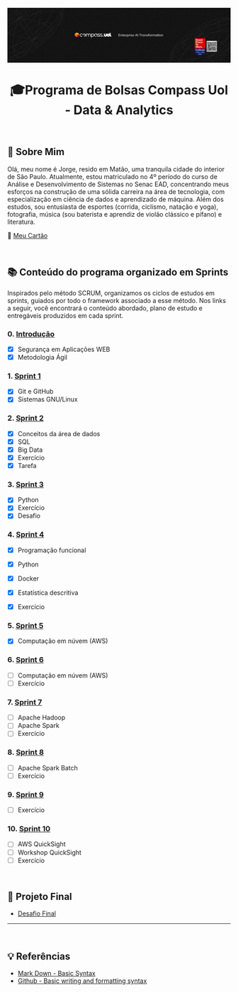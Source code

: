 <a href="https://compass.uol/pt/home/?utm_source=google-ads&utm_medium=ppc&utm_campaign=compasso-uol-institucional&utm_term=compass%20uol&gclid=Cj0KCQiA8t2eBhDeARIsAAVEga0psEnDoNWT4VpWMzuImp4AOtzXNza6-2BjcW4NhikaYVwWlSz8DcIaAqvXEALw_wcB"><img src="capa-compass.png"></a>

<h1 align="center">🎓Programa de Bolsas Compass Uol - Data & Analytics</h1>

<br>

## 🌟 Sobre Mim 
Olá, meu nome é Jorge, resido em Matão, uma tranquila cidade do interior de São Paulo. Atualmente, estou matriculado no 4º período do curso de Análise e Desenvolvimento de Sistemas no Senac EAD, concentrando meus esforços na construção de uma sólida carreira na área de tecnologia, com especialização em ciência de dados e aprendizado de máquina. Além dos estudos, sou entusiasta de esportes (corrida, ciclismo, natação e yoga), fotografia, música (sou baterista e aprendiz de violão clássico e pífano) e literatura.  

🤖 [Meu Cartão](https://jorgechiozzini.github.io/mylanding/)

<br>


## 📚 Conteúdo do programa organizado em Sprints 
Inspirados pelo método SCRUM, organizamos os ciclos de estudos em sprints, guiados por todo o framework associado a esse método. Nos links a seguir, você encontrará o conteúdo abordado, plano de estudo e entregáveis produzidos em cada sprint.

### 0. [Introdução](Sprint%200/README.md) 
- [x] Segurança em Aplicações WEB
- [x] Metodologia Ágil

### 1. [Sprint 1](Sprint%201/README.md) 
- [x] Git e GitHub
- [x] Sistemas GNU/Linux 

### 2. [Sprint 2](Sprint%202/README.md) 
- [x] Conceitos da área de dados
- [x] SQL
- [x] Big Data
- [x] Exercício
- [x] Tarefa

### 3. [Sprint 3](Sprint%203/README.md)
- [x] Python
- [x] Exercício
- [x] Desafio

### 4. [Sprint 4](Sprint%204/README.md)
- [x] Programação funcional
- [x] Python
- [x] Docker
- [x] Estatística descritiva
- [x] Exercício


### 5. [Sprint 5](Sprint%205/README.md)
- [x] Computação em núvem (AWS)

### 6. [Sprint 6](Sprint%206/README.md)
- [ ] Computação em núvem (AWS)
- [ ] Exercício 

### 7. [Sprint 7](Sprint%207/README.md)
- [ ] Apache Hadoop
- [ ] Apache Spark
- [ ] Exercício

### 8. [Sprint 8](Sprint%208/README.md)
- [ ] Apache Spark Batch
- [ ] Exercício 

### 9. [Sprint 9](Sprint%209/README.md)
- [ ] Exercício

### 10. [Sprint 10](Sprint%2010/README.md)
- [ ] AWS QuickSight
- [ ] Workshop QuickSight
- [ ] Exercício

<br> 


## 🎯 Projeto Final

* [Desafio Final](Desafio/README.md)

___

<br>

## 💡 Referências

- [Mark Down - Basic Syntax](https://www.markdownguide.org/basic-syntax/)
- [Github - Basic writing and formatting syntax](https://docs.github.com/en/get-started/writing-on-github/getting-started-with-writing-and-formatting-on-github/basic-writing-and-formatting-syntax)
